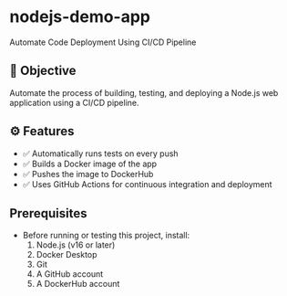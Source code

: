 # nodejs-demo-app
Automate Code Deployment Using CI/CD Pipeline 
## 🎯 Objective

Automate the process of building, testing, and deploying a Node.js web application using a CI/CD pipeline.

## ⚙️ Features

- ✅ Automatically runs tests on every push
- ✅ Builds a Docker image of the app
- ✅ Pushes the image to DockerHub
- ✅ Uses GitHub Actions for continuous integration and deployment

## Prerequisites

- Before running or testing this project, install:
    1. Node.js
 (v16 or later)
    2. Docker Desktop
    3. Git
    4. A GitHub account
    5. A DockerHub account